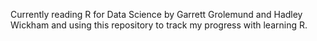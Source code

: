 Currently reading R for Data Science by Garrett Grolemund and Hadley Wickham and using this repository to track my progress with learning R.